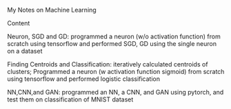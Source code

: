 My Notes on Machine Learning

Content

Neuron, SGD and GD: programmed a neuron (w/o activation function) from scratch using tensorflow and performed SGD, GD using the single neuron on a dataset

Finding Centroids and Classification: iteratively calculated centroids of clusters; Programmed a neuron (w activation function sigmoid) from scratch using tensorflow and performed logistic classification

NN,CNN,and GAN: programmed an NN, a CNN, and GAN using pytorch, and test them on classification of MNIST dataset

